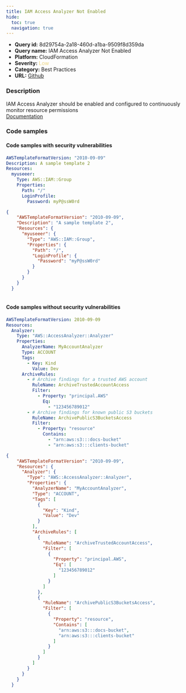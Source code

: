 ```yaml
---
title: IAM Access Analyzer Not Enabled
hide:
  toc: true
  navigation: true
---
```


<style>
  .highlight .hll {
    background-color: #ff171742;
  }
  .md-content {
    max-width: 1100px;
    margin: 0 auto;
  }
</style>

-   **Query id:** 8d29754a-2a18-460d-a1ba-9509f8d359da
-   **Query name:** IAM Access Analyzer Not Enabled
-   **Platform:** CloudFormation
-   **Severity:** <span style="color:#edd57e">Low</span>
-   **Category:** Best Practices
-   **URL:** [Github](https://github.com/Checkmarx/kics/tree/master/assets/queries/cloudFormation/aws/iam_access_analyzer_not_enabled)

### Description
IAM Access Analyzer should be enabled and configured to continuously monitor resource permissions<br>
[Documentation](https://docs.amazonaws.cn/en_us/AWSCloudFormation/latest/UserGuide/aws-resource-accessanalyzer-analyzer.html)

### Code samples
#### Code samples with security vulnerabilities
```yaml title="Positive test num. 1 - yaml file" hl_lines="3"
AWSTemplateFormatVersion: "2010-09-09"
Description: A sample template 2
Resources:
  myuseeer:
    Type: AWS::IAM::Group
    Properties:
      Path: "/"
      LoginProfile:
        Password: myP@ssW0rd

```
```json title="Positive test num. 2 - json file" hl_lines="4"
{
    "AWSTemplateFormatVersion": "2010-09-09",
    "Description": "A sample template 2",
    "Resources": {
      "myuseeer": {
        "Type": "AWS::IAM::Group",
        "Properties": {
          "Path": "/",
          "LoginProfile": {
            "Password": "myP@ssW0rd"
          }
        }
      }
    }
  }
  
```


#### Code samples without security vulnerabilities
```yaml title="Negative test num. 1 - yaml file"
AWSTemplateFormatVersion: 2010-09-09
Resources:
  Analyzer:
    Type: "AWS::AccessAnalyzer::Analyzer"
    Properties:
      AnalyzerName: MyAccountAnalyzer
      Type: ACCOUNT
      Tags:
        - Key: Kind
          Value: Dev
      ArchiveRules:
        - # Archive findings for a trusted AWS account
          RuleName: ArchiveTrustedAccountAccess
          Filter:
            - Property: "principal.AWS"
              Eq:
                - "123456789012"
        - # Archive findings for known public S3 buckets
          RuleName: ArchivePublicS3BucketsAccess
          Filter:
            - Property: "resource"
              Contains:
                - "arn:aws:s3:::docs-bucket"
                - "arn:aws:s3:::clients-bucket"

```
```json title="Negative test num. 2 - json file"
{
    "AWSTemplateFormatVersion": "2010-09-09",
    "Resources": {
      "Analyzer": {
        "Type": "AWS::AccessAnalyzer::Analyzer",
        "Properties": {
          "AnalyzerName": "MyAccountAnalyzer",
          "Type": "ACCOUNT",
          "Tags": [
            {
              "Key": "Kind",
              "Value": "Dev"
            }
          ],
          "ArchiveRules": [
            {
              "RuleName": "ArchiveTrustedAccountAccess",
              "Filter": [
                {
                  "Property": "principal.AWS",
                  "Eq": [
                    "123456789012"
                  ]
                }
              ]
            },
            {
              "RuleName": "ArchivePublicS3BucketsAccess",
              "Filter": [
                {
                  "Property": "resource",
                  "Contains": [
                    "arn:aws:s3:::docs-bucket",
                    "arn:aws:s3:::clients-bucket"
                  ]
                }
              ]
            }
          ]
        }
      }
    }
  }
```
